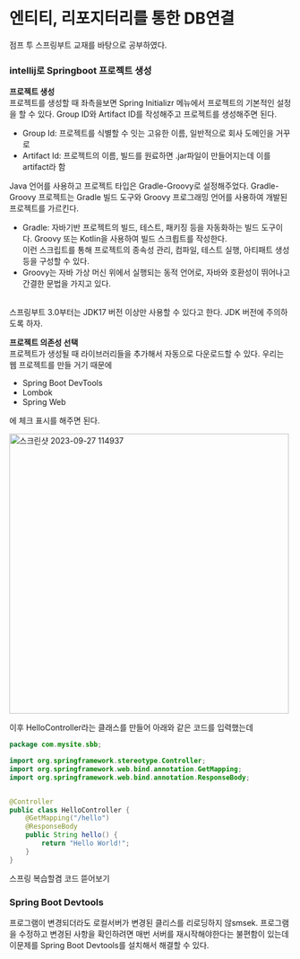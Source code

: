 <h1>엔티티, 리포지터리를 통한 DB연결</h1>
점프 투 스프링부트 교재를 바탕으로 공부하였다.

<h3>intellij로 Springboot 프로젝트 생성</h3>

**프로젝트 생성** <br>
프로젝트를 생성할 때 좌측을보면 Spring Initializr 메뉴에서 프로젝트의 기본적인 설정을 할 수 있다.
Group ID와 Artifact ID를 작성해주고 프로젝트를 생성해주면 된다.

* Group Id: 프로젝트를 식별할 수 잇는 고유한 이름, 일반적으로 회사 도메인을 거꾸로
* Artifact Id: 프로젝트의 이름, 빌드를 원료하면 .jar파일이 만들어지는데 이를 artifact라 함

Java 언어를 사용하고 프로젝트 타입은 Gradle-Groovy로 설정해주었다.
Gradle-Groovy 프로젝트는 Gradle 빌드 도구와 Groovy 프로그래밍 언어를 사용하여 개발된 프로젝트를 가르킨다.

* Gradle: 자바기반 프로젝트의 빌드, 테스트, 패키징 등을 자동화하는 빌드 도구이다. Groovy 또는 Kotlin을 사용하여 빌드 스크릡트를 작성한다. <br>
	  이런 스크립트를 통해 프로젝트의 종속성 관리, 컴파일, 테스트 실행, 아티패트 생성 등을 구성할 수 있다.
* Groovy는 자바 가상 머신 위에서 실행되는 동적 언어로, 자바와 호환성이 뛰어나고 간결한 문법을 가지고 있다.

<br>
스프링부트 3.0부터는 JDK17 버전 이상만 사용할 수 있다고 한다.
JDK 버전에 주의하도록 하자.

<br>

**프로젝트 의존성 선택** <br>
프로젝트가 생성될 때 라이브러리들을 추가해서 자동으로 다운로드할 수 있다.
우리는 웹 프로젝트를 만들 거기 때문에

* Spring Boot DevTools
* Lombok
* Spring Web

에 체크 표시를 해주면 된다.

<img width="499" alt="스크린샷 2023-09-27 114937" src="https://github.com/orieasy1/2023-2-WebStudy-backend/assets/129071350/7588f9e4-bca0-475d-ad08-d55846b014b4">

이후 HelloController라는 클래스를 만들어 아래와 같은 코드를 입력했는데

```java
package com.mysite.sbb;

import org.springframework.stereotype.Controller;
import org.springframework.web.bind.annotation.GetMapping;
import org.springframework.web.bind.annotation.ResponseBody;


@Controller
public class HelloController {
	@GetMapping("/hello")
	@ResponseBody
	public String hello() {
		return "Hello World!";
	}
}
```

스프링 복습할겸 코드 뜯어보기


<h3>Spring Boot Devtools</h3>
프로그램이 변경되더라도 로컬서버가 변경된 클리스를 리로딩하지 않smsek.
프로그램을 수정하고 변경된 사항을 확인하려면 매번 서버를 재시작해야한다는 불편함이 있는데 이문제를 Spring Boot Devtools를 설치해서 해결할 수 있다.


